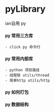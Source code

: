 # pyLibrary
ian自用 py
#### py 常用三方库
    - click py 命令行

#### py 常用内部库
    - python 项目路径
    - 线程锁 utils/thread
    - 简单http utils/http


#### py 如何打包


#### py 数据结构

